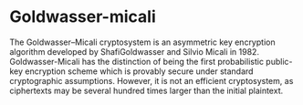 # Goldwasser-micali
The Goldwasser–Micali cryptosystem is an asymmetric key encryption algorithm developed by ShafiGoldwasser and Silvio Micali in 1982. Goldwasser-Micali has the distinction of being the first probabilistic public-key encryption scheme which is provably secure under standard cryptographic assumptions. However, it is not an efficient cryptosystem, as ciphertexts may be several hundred times larger than the initial plaintext.
